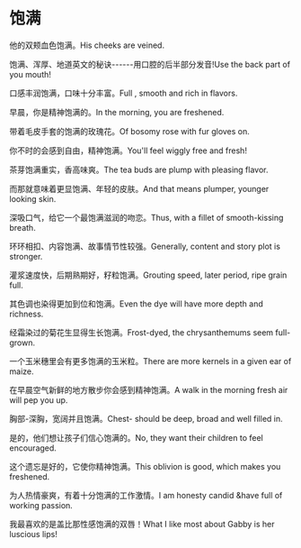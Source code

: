 # 饱满

<p><span class="chinese">他的双颊血色饱满。</span><span class="english">His cheeks are veined.</span></p>

<p><span class="chinese">饱满、浑厚、地道英文的秘诀------用口腔的后半部分发音!</span><span class="english">Use the back part of you mouth!</span></p>

<p><span class="chinese">口感丰润饱满，口味十分丰富。</span><span class="english">Full , smooth and rich in flavors.</span></p>

<p><span class="chinese">早晨，你是精神饱满的。</span><span class="english">In the morning, you are freshened.</span></p>

<p><span class="chinese">带着毛皮手套的饱满的玫瑰花。</span><span class="english">Of bosomy rose with fur gloves on.</span></p>

<p><span class="chinese">你不时的会感到自由，精神饱满。</span><span class="english">You'll feel wiggly free and fresh!</span></p>

<p><span class="chinese">茶芽饱满重实，香高味爽。</span><span class="english">The tea buds are plump with pleasing flavor.</span></p>

<p><span class="chinese">而那就意味着更显饱满、年轻的皮肤。</span><span class="english">And that means plumper, younger looking skin.</span></p>

<p><span class="chinese">深吸口气，给它一个最饱满滋润的吻恋。</span><span class="english">Thus, with a fillet of smooth-kissing breath.</span></p>

<p><span class="chinese">环环相扣、内容饱满、故事情节性较强。</span><span class="english">Generally, content and story plot is stronger.</span></p>

<p><span class="chinese">灌浆速度快，后期熟期好，籽粒饱满。</span><span class="english">Grouting speed, later period, ripe grain full.</span></p>

<p><span class="chinese">其色调也染得更加到位和饱满。</span><span class="english">Even the dye will have more depth and richness.</span></p>

<p><span class="chinese">经霜染过的菊花生显得生长饱满。</span><span class="english">Frost-dyed, the chrysanthemums seem full-grown.</span></p>

<p><span class="chinese">一个玉米穗里会有更多饱满的玉米粒。</span><span class="english">There are more kernels in a given ear of maize.</span></p>

<p><span class="chinese">在早晨空气新鲜的地方散步你会感到精神饱满。</span><span class="english">A walk in the morning fresh air will pep you up.</span></p>

<p><span class="chinese">胸部-深胸，宽阔并且饱满。</span><span class="english">Chest- should be deep, broad and well filled in.</span></p>

<p><span class="chinese">是的，他们想让孩子们信心饱满的。</span><span class="english">No, they want their children to feel encouraged.</span></p>

<p><span class="chinese">这个遗忘是好的，它使你精神饱满。</span><span class="english">This oblivion is good, which makes you freshened.</span></p>

<p><span class="chinese">为人热情豪爽，有着十分饱满的工作激情。</span><span class="english">I am honesty candid &have full of working passion.</span></p>

<p><span class="chinese">我最喜欢的是盖比那性感饱满的双唇！</span><span class="english">What I like most about Gabby is her luscious lips!</span></p>

